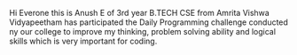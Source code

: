 Hi Everone this is Anush E of 3rd year B.TECH CSE from Amrita Vishwa Vidyapeetham has participated the Daily Programming challenge conducted ny our college to improve my thinking,
problem solving ability and logical skills which is very important for coding.
